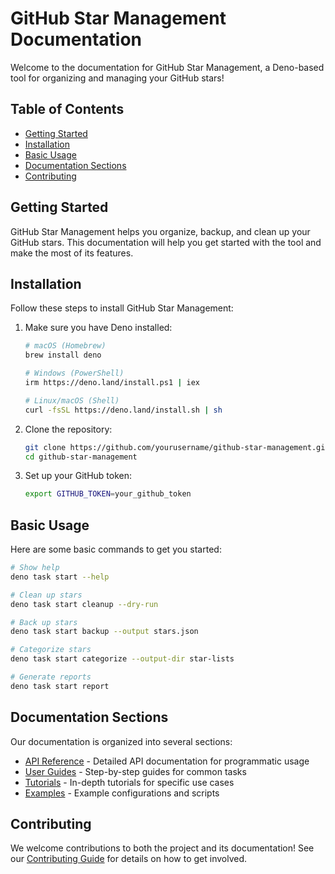 # GitHub Star Management Documentation

Welcome to the documentation for GitHub Star Management, a Deno-based tool for
organizing and managing your GitHub stars!

## Table of Contents

- [Getting Started](#getting-started)
- [Installation](#installation)
- [Basic Usage](#basic-usage)
- [Documentation Sections](#documentation-sections)
- [Contributing](#contributing)

## Getting Started

GitHub Star Management helps you organize, backup, and clean up your GitHub
stars. This documentation will help you get started with the tool and make the
most of its features.

## Installation

Follow these steps to install GitHub Star Management:

1. Make sure you have Deno installed:
   ```bash
   # macOS (Homebrew)
   brew install deno

   # Windows (PowerShell)
   irm https://deno.land/install.ps1 | iex

   # Linux/macOS (Shell)
   curl -fsSL https://deno.land/install.sh | sh
   ```

2. Clone the repository:
   ```bash
   git clone https://github.com/yourusername/github-star-management.git
   cd github-star-management
   ```

3. Set up your GitHub token:
   ```bash
   export GITHUB_TOKEN=your_github_token
   ```

## Basic Usage

Here are some basic commands to get you started:

```bash
# Show help
deno task start --help

# Clean up stars
deno task start cleanup --dry-run

# Back up stars
deno task start backup --output stars.json

# Categorize stars
deno task start categorize --output-dir star-lists

# Generate reports
deno task start report
```

## Documentation Sections

Our documentation is organized into several sections:

- [API Reference](api/index.md) - Detailed API documentation for programmatic
  usage
- [User Guides](guides/index.md) - Step-by-step guides for common tasks
- [Tutorials](tutorials/index.md) - In-depth tutorials for specific use cases
- [Examples](examples/index.md) - Example configurations and scripts

## Contributing

We welcome contributions to both the project and its documentation! See our
[Contributing Guide](../CONTRIBUTING.md) for details on how to get involved.
